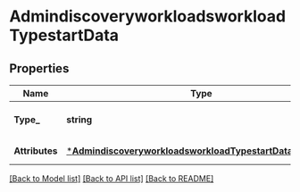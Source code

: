 # AdmindiscoveryworkloadsworkloadTypestartData

## Properties
Name | Type | Description | Notes
------------ | ------------- | ------------- | -------------
**Type_** | **string** | The resource type. | [default to null]
**Attributes** | [***AdmindiscoveryworkloadsworkloadTypestartDataAttributes**](admindiscoveryworkloadsworkloadTypestart_data_attributes.md) |  | [default to null]

[[Back to Model list]](../README.md#documentation-for-models) [[Back to API list]](../README.md#documentation-for-api-endpoints) [[Back to README]](../README.md)

